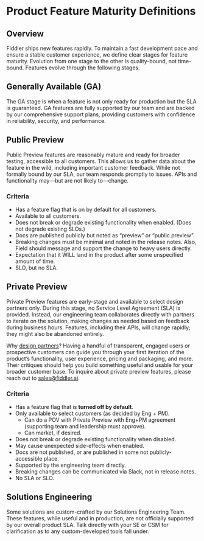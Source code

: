 # Product Feature Maturity Definitions

## Overview

Fiddler ships new features rapidly.
To maintain a fast development pace and ensure a stable customer experience, we define clear stages for feature maturity.
Evolution from one stage to the other is quality-bound, not time-bound.
Features evolve through the following stages.

## Generally Available (GA)

The GA stage is when a feature is not only ready for production but the SLA is guaranteed.
GA features are fully supported by our team and are backed by our comprehensive support plans, providing customers with confidence in reliability, security, and performance.

## Public Preview

Public Preview features are reasonably mature and ready for broader testing, accessible to all customers.
This allows us to gather data about the feature in the wild, including important customer feedback.
While not formally bound by our SLA, our team responds promptly to issues.
APIs and functionality may—but are not likely to—change.

### Criteria

* Has a feature flag that is on by default for all customers.
* Available to all customers.
* Does not break or degrade existing functionality when enabled.  (Does not degrade existing SLOs.)
* Docs are published publicly but noted as “preview” or “public preview”.
* Breaking changes must be minimal and noted in the release notes.  Also, Field should message and support the change to heavy users directly.
* Expectation that it WILL land in the product after some unspecified amount of time.
* SLO, but no SLA.

## Private Preview

Private Preview features are early-stage and available to select design partners only.
During this stage, no Service Level Agreement (SLA) is provided. Instead, our engineering team collaborates directly with partners to iterate on the solution, making changes as needed based on feedback during business hours.
Features, including their APIs, will change rapidly; they might also be abandoned entirely.  

Why [design partners](https://a16z.com/a-framework-for-finding-a-design-partner/)?
Having a handful of transparent, engaged users or prospective customers can guide you through your first iteration of the product’s functionality, user experience, pricing and packaging, and more.
Their critiques should help you build something useful and usable for your broader customer base.
To inquire about private preview features, please reach out to [sales@fiddler.ai](mailto:sales@fiddler.ai).

### Criteria

* Has a feature flag that is **turned off by default**.
* Only available to select customers (as decided by Eng + PM).
  * Can do a POV with Private Preview with Eng+PM agreement (supporting team and leadership must approve).
  * Can market, if desired.
* Does not break or degrade existing functionality when disabled.
* May cause unexpected side-effects when enabled.
* Docs are not published, or are published in some not publicly-accessible place.
* Supported by the engineering team directly.
* Breaking changes can be communicated via Slack, not in release notes.
* No SLA or SLO.

## Solutions Engineering

Some solutions are custom-crafted by our Solutions Engineering Team.
These features, while useful and in production, are not officially supported by our overall product SLA.
Talk directly with your SE or CSM for clarification as to any custom-developed tools fall under.

